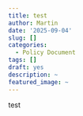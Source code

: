 ```yaml
---
title: test
author: Martin
date: '2025-09-04'
slug: []
categories:
  - Policy Document
tags: []
draft: yes
description: ~
featured_image: ~
---
```


test
